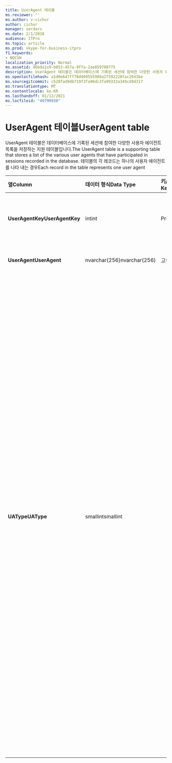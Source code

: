 ```yaml
---
title: UserAgent 테이블
ms.reviewer: ''
ms.author: v-cichur
author: cichur
manager: serdars
ms.date: 2/1/2018
audience: ITPro
ms.topic: article
ms.prod: skype-for-business-itpro
f1.keywords:
- NOCSH
localization_priority: Normal
ms.assetid: d6bda1c0-b053-457a-9ffa-2ae859788775
description: UserAgent 테이블은 데이터베이스에 기록된 세션에 참여한 다양한 사용자 에이전트 목록을 저장하는 지원 테이블입니다. 테이블의 각 레코드는 하나의 사용자 에이전트를 나타 내는 경우
ms.openlocfilehash: a1d0e647ff78d409555988a27592228fac2643be
ms.sourcegitcommit: c528fad9db719f3fa96dc3fa99332a349cd9d317
ms.translationtype: MT
ms.contentlocale: ko-KR
ms.lasthandoff: 01/12/2021
ms.locfileid: "49799938"
---
```

# <a name="useragent-table"></a><span data-ttu-id="e4582-104">UserAgent 테이블</span><span class="sxs-lookup"><span data-stu-id="e4582-104">UserAgent table</span></span>
 
<span data-ttu-id="e4582-105">UserAgent 테이블은 데이터베이스에 기록된 세션에 참여한 다양한 사용자 에이전트 목록을 저장하는 지원 테이블입니다.</span><span class="sxs-lookup"><span data-stu-id="e4582-105">The UserAgent table is a supporting table that stores a list of the various user agents that have participated in sessions recorded in the database.</span></span> <span data-ttu-id="e4582-106">테이블의 각 레코드는 하나의 사용자 에이전트를 나타 내는 경우</span><span class="sxs-lookup"><span data-stu-id="e4582-106">Each record in the table represents one user agent</span></span>
  
|<span data-ttu-id="e4582-107">**열**</span><span class="sxs-lookup"><span data-stu-id="e4582-107">**Column**</span></span>|<span data-ttu-id="e4582-108">**데이터 형식**</span><span class="sxs-lookup"><span data-stu-id="e4582-108">**Data Type**</span></span>|<span data-ttu-id="e4582-109">**키/인덱스**</span><span class="sxs-lookup"><span data-stu-id="e4582-109">**Key/Index**</span></span>|<span data-ttu-id="e4582-110">**세부 정보**</span><span class="sxs-lookup"><span data-stu-id="e4582-110">**Details**</span></span>|
|:-----|:-----|:-----|:-----|
|<span data-ttu-id="e4582-111">**UserAgentKey**</span><span class="sxs-lookup"><span data-stu-id="e4582-111">**UserAgentKey**</span></span> <br/> |<span data-ttu-id="e4582-112">int</span><span class="sxs-lookup"><span data-stu-id="e4582-112">int</span></span>  <br/> |<span data-ttu-id="e4582-113">Primary</span><span class="sxs-lookup"><span data-stu-id="e4582-113">Primary</span></span>  <br/> |<span data-ttu-id="e4582-114">이 사용자 에이전트를 식별하는 고유 번호입니다.</span><span class="sxs-lookup"><span data-stu-id="e4582-114">Unique number identifying this user agent.</span></span>  <br/> |
|<span data-ttu-id="e4582-115">**UserAgent**</span><span class="sxs-lookup"><span data-stu-id="e4582-115">**UserAgent**</span></span> <br/> |<span data-ttu-id="e4582-116">nvarchar(256)</span><span class="sxs-lookup"><span data-stu-id="e4582-116">nvarchar(256)</span></span>  <br/> |<span data-ttu-id="e4582-117">고유</span><span class="sxs-lookup"><span data-stu-id="e4582-117">Unique</span></span>  <br/> |<span data-ttu-id="e4582-118">사용자 에이전트 문자열입니다.</span><span class="sxs-lookup"><span data-stu-id="e4582-118">User Agent string.</span></span>  <br/> |
|<span data-ttu-id="e4582-119">**UAType**</span><span class="sxs-lookup"><span data-stu-id="e4582-119">**UAType**</span></span> <br/> |<span data-ttu-id="e4582-120">smallint</span><span class="sxs-lookup"><span data-stu-id="e4582-120">smallint</span></span>  <br/> | <br/> |<span data-ttu-id="e4582-121">1은 중재 서버입니다.</span><span class="sxs-lookup"><span data-stu-id="e4582-121">1 is Mediation Server.</span></span>  <br/> <span data-ttu-id="e4582-122">2는 A/V 회의 서버입니다.</span><span class="sxs-lookup"><span data-stu-id="e4582-122">2 is A/V Conferencing Server.</span></span>  <br/> <span data-ttu-id="e4582-123">4는 비즈니스용 Skype입니다.</span><span class="sxs-lookup"><span data-stu-id="e4582-123">4 is Skype for Business.</span></span>  <br/> <span data-ttu-id="e4582-124">8은 IP 전화입니다.</span><span class="sxs-lookup"><span data-stu-id="e4582-124">8 is IP Phone.</span></span>  <br/> <span data-ttu-id="e4582-125">16은 Live Meeting Console입니다.</span><span class="sxs-lookup"><span data-stu-id="e4582-125">16 is Live Meeting Console.</span></span>  <br/> <span data-ttu-id="e4582-126">32는 DVT(배포 유효성 검사 도구)입니다.</span><span class="sxs-lookup"><span data-stu-id="e4582-126">32 is Deployment Validation Tool (DVT).</span></span>  <br/> <span data-ttu-id="e4582-127">64는 Macintosh 컴퓨터의 비즈니스용 Skype 서버입니다.</span><span class="sxs-lookup"><span data-stu-id="e4582-127">64 is Skype for Business Server on Macintosh computers.</span></span>  <br/> <span data-ttu-id="e4582-128">128은 비즈니스용 Skype 서버 Attendant입니다.</span><span class="sxs-lookup"><span data-stu-id="e4582-128">128 is Skype for Business Server Attendant.</span></span>  <br/> <span data-ttu-id="e4582-129">256은 회의 공지 서비스입니다.</span><span class="sxs-lookup"><span data-stu-id="e4582-129">256 is Conferencing Announcement service.</span></span>  <br/> <span data-ttu-id="e4582-130">512는 회의 자동 전화 교환.</span><span class="sxs-lookup"><span data-stu-id="e4582-130">512 is Conferencing Auto Attendant.</span></span>  <br/> <span data-ttu-id="e4582-131">1024는 응답 그룹 응용 프로그램입니다.</span><span class="sxs-lookup"><span data-stu-id="e4582-131">1024 is Response Group application.</span></span>  <br/> <span data-ttu-id="e4582-132">2048은 외부 음성 제어입니다.</span><span class="sxs-lookup"><span data-stu-id="e4582-132">2048 is Outside Voice Control.</span></span>  <br/> |
   

